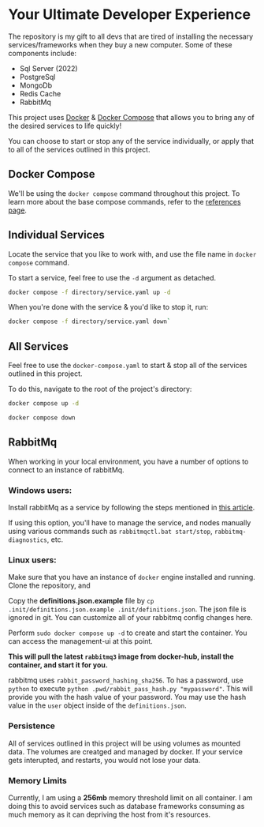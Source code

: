 # Your Ultimate Developer Experience

The repository is my gift to all devs that are tired of installing the necessary services/frameworks when they buy a new computer.
Some of these components include:

- Sql Server (2022)
- PostgreSql
- MongoDb
- Redis Cache
- RabbitMq

This project uses [Docker](https://docs.docker.com/engine/) &amp; [Docker Compose](https://docs.docker.com/compose/) that allows you to bring any of the desired services to life quickly! 

You can choose to start or stop any of the service individually, or apply that to all of the services outlined in this project.

## Docker Compose

We'll be using the `docker compose` command throughout this project. To learn more about the base compose commands, refer to the [references page](https://docs.docker.com/compose/reference/).

## Individual Services

Locate the service that you like to work with, and use the file name in `docker compose` command.

To start a service, feel free to use the `-d` argument as detached.

```bash
docker compose -f directory/service.yaml up -d
```

When you're done with the service &amp; you'd like to stop it, run:

```bash
docker compose -f directory/service.yaml down`
```

## All Services
Feel free to use the `docker-compose.yaml` to start &amp; stop all of the services outlined in this project.

To do this, navigate to the root of the project's directory:

```bash
docker compose up -d
```

```bash
docker compose down
```

## RabbitMq
When working in your local environment, you have a number of options to connect to an instance of rabbitMq.

### Windows users:
Install rabbitMq as a service by following the steps mentioned in [this article](https://www.rabbitmq.com/install-windows.html).

If using this option, you'll have to manage the service, and nodes manually using various commands such as `rabbitmqctl.bat start/stop`, `rabbitmq-diagnostics`, etc.

### Linux users:
Make sure that you have an instance of `docker` engine installed and running. Clone the repository, and

Copy the **definitions.json.example** file by `cp .init/definitions.json.example .init/definitions.json`. The json file is ignored in git. You can customize all of your rabbitmq config changes here.

Perform `sudo docker compose up -d` to create and start the container. You can access the management-ui at this point.

__This will pull the latest `rabbitmq3` image from docker-hub, install the container, and start it for you.__

rabbitmq uses `rabbit_password_hashing_sha256`. To has a password, use `python` to execute `python .pwd/rabbit_pass_hash.py "mypassword"`. This will provide you with the hash value of your password. You may use the hash value in the `user` object inside of the `definitions.json`.


### Persistence

All of services outlined in this project will be using volumes as mounted data. The volumes are creatged and managed by docker. If your service gets interupted, and restarts, you would not lose your data.

### Memory Limits

Currently, I am using a **256mb** memory threshold limit on all container. I am doing this to avoid services such as database frameworks consuming as much memory as it can depriving the host from it's resources.